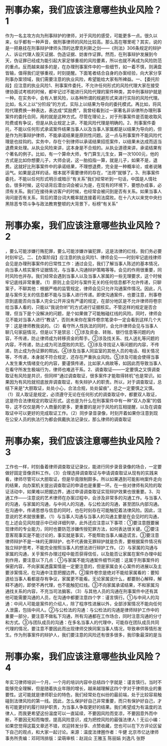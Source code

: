 # 刑事办案，我们应该注意哪些执业风险？1

作为一名主攻方向为刑事辩护的律师，对于风险的感受，可能更多一点。很久以来，似乎都有一种声音，做刑事律师的风险比较高。那么高在哪里呢？其实，说的是一把悬挂在刑事辩护律师头顶的达摩克利斯之剑——《刑法》306条规定的辩护人、诉讼代理人毁灭证据、伪造证据、妨害作证罪。然而，在刑事辩护发展到今天，伪证罪已经成为能引起大家足够重视的风险要素，所以也就不再成为风险防范的重点。反而越来越多的是，在办理刑事案件中的一些细节，如一着不慎，则满盘皆输，值得我们足够重视，时刻提醒。下面笔者结合自身的办案经验，向大家分享刑事办案领域，我们需要注意的执业风险，希望能给大家有所裨益。一、【委托阶段】应注意的执业风险1、刑事案件委托，不允许任何形式的风险代理大家在接受律协面试考核的时候，都牢记过不能进行风险代理的案件种类，其中刑事辩护就是一种。在实务中，会有人冒风险，以各种所谓的规避形式来进行实际的风险代理。比如，名义上以“分阶段”的方式，实际上以结果为导向的委托模式。再比如，将风险代理费换一种表达，表达成“奖励费”，我曾经看到过一家著名非诉律所办理刑事案件的委托合同，用的就是这种方式。尽管在理论上，对于刑事案件是否能收取风险费或有争议，但是从执业规定上讲，不能风险代理是明确的。2、刑事案件委托，不能以任何形式承诺案件结果当事人以及当事人家属都是以结果为导向的，但是作为刑事辩护律师，不能承诺结果是原则性问题。这一点与刑事案件不能风险代理是也挂钩的。实务中，存在个别律师以承诺结果招揽案件，以结果未达成而适当退费来处理。从执业风险来讲，这本身是不合规的。从执业道德来讲，承诺结果有个著名的例子。比如，有一个算命大师，专门算生儿生女，算一次1000元，他的方式是比如你想要儿子，大师会说，这一胎掐指一算，就是儿子，如果不是，退费。这就好比刑事案件中的承诺结果，不理想退费，完全是一种概率论，或者说赌运气。如果是这样的话，根本就不需要律师的存在，“法师”就够了。3、刑事案件委托，不能以任何形式明示或暗示“有关系”我们经常听到一句话，中国是人情社会。很多时候，这句话背后潜台词会被认为是，在现有的环境下，要想办成事，必须有关系。我们在接待来访客户的时候，也经常会被问到是否有关系。如果当事人询问是否有关系，背后的潜台词大概率就连接着司法腐败。在十八大以来党中央扫黑除恶专项斗争与政法教育整顿的大背景下，标榜“有关系”

# 刑事办案，我们应该注意哪些执业风险？2

，要么可能涉嫌行贿犯罪，要么可能涉嫌诈骗犯罪，这是法律的红线，我们务必要时刻牢记。二、【办案阶段】应注意的执业风险1、律师会见——时刻牢记底线律师会见是办理刑事案件的日常性工作：通过会见，我们了解当事人陈述的基本情况，向当事人核实案件证据情况，与当事人沟通辩护策略等等。会见的作用很重要，同时风险也并存。我们经常会遇到当事人以及当事人家属的一些无理要求，这个时候牢记底线非常重要。（1）原则上会见时与案件无关的任何信息都不允许传递，只聊案子，不聊其他：根据严格的监管规定，律师会见只允许沟通案件情况。因此，凡是与案件无关的信息都不能与当事人进行传递。即使沟通案件，也要注意，刑事卷宗到底能否向当事人完全公开并没有严谨的规定，在部分地区是不允许律师将卷宗给当事人看的，只能以“我说你听”的方式进行证据核实。不管这样的规定是否合理，但当下是个没解决的问题，是个如果做了可能触碰红线的风险。同时，律师会见不能对当事人进行“教话”，否则未来你在案件卷宗笔录中一定会看到这样几个大字：这是律师教我说的。（2）看守所人性执法的同时，会允许律师会见与当事人聊几句家庭情况，但是以下是禁忌：①涉及资金、转账、银行信息等问题的内容，不传递，防止律师成为转移资金的帮手。②涉及找关系、找人送礼等问题的内容，不传递，防止成为司法腐败的共犯。③涉及寻找证人等问题的内容，不传递，防止成为伪证罪的帮凶。④涉及当事人同监室的其他人员的电话、相关情况等，不传递，本身就不符合规定，还存在严重执业风险。⑤涉及可能会使得当事人发生重大情绪变化的内容，要谨慎传递，比如家人病故等，如因此而导致当事人在看守所发生极端行为，律师也难逃干系。2、调查取证——一定要慎之又慎调查取证有风险是共识，但同样“通过调查取证，很多案件才能取得转机”也是常识。如果因为有风险就彻底放弃调查取证，有失辩护人的职责。所以，对于调查取证，总结下来是“大胆取证，处处小心，合法合规，处处留痕”，总之一定要慎之又慎。（1）双人取证是规定，必须遵守无论在任何形式的调查取证中，都要双人取证，这是符合法律规定的取证形式。这也是为什么在刑事案件中有一种“双人办案”的倡导，这不仅仅是两个人商量的更多，更重要的是对于风险的互相提醒，以及在调查取证中可以更好的完成取证工作。（2）同步录音录像，时刻开着如果你注意到现在公安人员的执法行为都会佩戴执法记录仪，那么律师的调查取证

# 刑事办案，我们应该注意哪些执业风险？3

工作也一样，时刻备着律师调查取证记录仪，能进行同步录音录像的场合，一定要做好固定音像资料工作。（3）合理选择调查取证与申请调查取证从现有的实践来看，律师尽管可以大胆取证，但是毕竟限制颇多。所以如果遇到可能影响案件走向的结果，向办案机关提出调查取证的申请也是重要一环。在一些对律师有风险的取证活动中，如果难以把握边界，通过申请调查取证实现辩护效果也很重要。3、沟通工作——注意说的艺术律师在办案过程中，会涉及非常多的沟通工作。与当事人的沟通，与家属的沟通，与中间人的沟通，与公检法的沟通，甚至团队内部沟通。在沟通中，传递思想与信息的同时，也在时刻存在可能触犯着法律风险。因此，注意说的艺术就很重要。（1）与当事人沟通与当事人的沟通主要是在会见时的沟通，在上述会见风险提示中已经详细列举，此外还应注意以下事项：①要注意既要展现律师的专业能力，同时也要防范涉嫌传授犯罪方法，如何表达很关键。②要注意客观事实是不能讨论的，事实就是事实，不能帮助当事人编造谎言。③要注意律师辩护不是一味的无罪辩护，也不代表做无罪辩护就是负责，要根据案件情况有独立辩护思考，不能完全按照当事人的想法进行辩护工作。（2）与家属的沟通与家属的沟通，关乎案件办理过程中能否获得信任，以及能否让家属在案件办理中起到作用，要注意以下几点：①与家属不能沟通案件细节问题：这属于刑事案件的保密内容，不向家属透露案情是一定要注意的，但是家属会关心案件的进展以及主要涉案情况，在沟通中注意把握边界。②案件卷宗是绝对不能给家属看的：要知道给当事人看都是存有争议，家属更不能看。无论家属说什么，都要耐心解释，解释不通的，即使不再代理，也不能触犯红线。③不向家属承诺结果，不和家属沟通找关系的内容，不充当司法掮客。（3）与其他人员的沟通在刑事案件中还有其他可能需要沟通的人员，在沟通中都要注意四个字：谨言慎行。①与中间人的沟通：中间人可能是案件的介绍人，除了程序性进展以外，全部涉案情况不能向任何人泄露，包括中间人。②与公检法的沟通：与公检法的沟通是律师辩护工作中的重要一部分，要注意不做私下沟通，所有沟通都在工作场合，同时注意沟通的分寸和方式。③与团队成员的沟通：在多名当事人的代理中，可能存在团队成员共同代理的情况，要注意不要因此而出现律师交换同案当事人情况，导致串供等情形发生。作为刑事案件的辩护人，我们要注意的风险还有很多很多，我印象最深的是当

# 刑事办案，我们应该注意哪些执业风险？4

年实习律师培训一个月，一个月的培训内容中总结四个字就是：谨言慎行。当时不能够完全理解，但是随着执业年限的增长，越来越理解这四个字对于律师执业的重要性。这可能就是律师职业的特色，我们经常处在纠纷的最前端，处于比较容易触碰到法律风险的第一线。因此，怎么保护好自己非常重要，而只有保护好自己，才有可能更好的履行辩护职责，为当事人争取更好的结果。我们希望成为有温度的法律人，而我更希望这份温度可以一直延续，不要因风险而变凉，不要因意外而中断，不要因无知而悔恨，提高风险意识，成为把控风险的最强法律人！无讼小编：如果您觉得这篇文章还不错，欢迎转发分享、点赞收藏，您也可以在下方评论区留下自己的观点，和大家一起讨论。来源：温度法律圈作者：牛健 北京市亿达律师事务所责编：邓珂玮排版：梁萌审核：赵润众 王雅玉 陈丽娟 刘逸凡 张野

